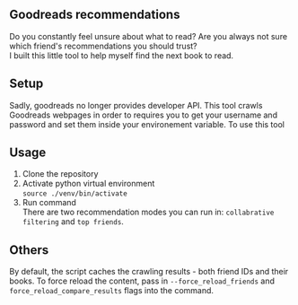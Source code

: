 ## Goodreads recommendations
Do you constantly feel unsure about what to read? Are you always not sure which friend's recommendations you should trust?\
I built this little tool to help myself find the next book to read.

## Setup
Sadly, goodreads no longer provides developer API. This tool crawls Goodreads webpages in order to 
requires you to get your username and password and set them inside your environement variable.
To use this tool

## Usage
1. Clone the repository
1. Activate python virtual environment\
`source ./venv/bin/activate`
1. Run command\
There are two recommendation modes you can run in: `collabrative filtering` and `top friends`.

## Others
By default, the script caches the crawling results - both friend IDs and their books. To force reload the content, pass in `--force_reload_friends` and `force_reload_compare_results` flags into the command.
